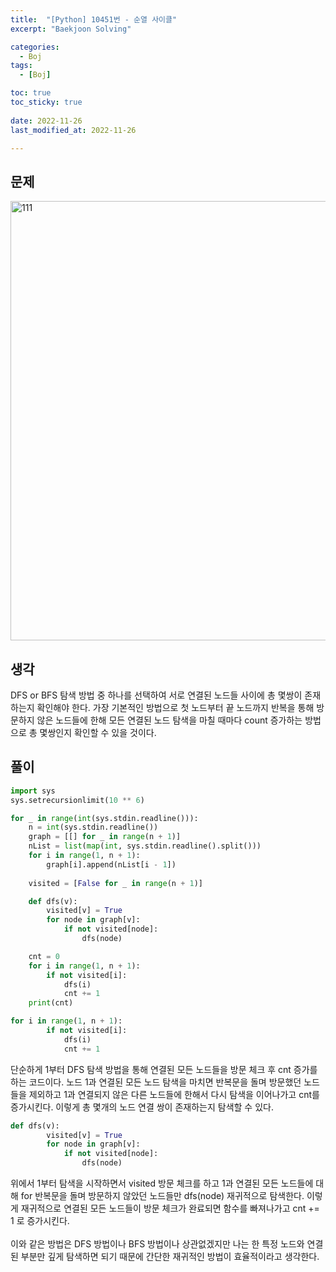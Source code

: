 ```yaml
---
title:  "[Python] 10451번 - 순열 사이클" 
excerpt: "Baekjoon Solving"

categories:
  - Boj
tags:
  - [Boj]

toc: true
toc_sticky: true
 
date: 2022-11-26
last_modified_at: 2022-11-26

---
```



## 문제
<img width="703" alt="111" src="https://user-images.githubusercontent.com/67769404/204093653-942d6060-b095-4cf5-8599-f5f8eb88f20a.png">

## 생각
DFS or BFS 탐색 방법 중 하나를 선택하여 서로 연결된 노드들 사이에 총 몇쌍이 존재하는지 확인해야 한다. 가장 기본적인 방법으로 첫 노드부터 끝 노드까지 반복을 통해 방문하지 않은 노드들에 한해 모든 연결된 노드 탐색을 마칠 때마다 count 증가하는 방법으로 총 몇쌍인지 확인할 수 있을 것이다.

## 풀이
```python
import sys
sys.setrecursionlimit(10 ** 6)

for _ in range(int(sys.stdin.readline())):
    n = int(sys.stdin.readline())
    graph = [[] for _ in range(n + 1)]
    nList = list(map(int, sys.stdin.readline().split()))
    for i in range(1, n + 1):
        graph[i].append(nList[i - 1])
    
    visited = [False for _ in range(n + 1)]

    def dfs(v):
        visited[v] = True
        for node in graph[v]:
            if not visited[node]:
                dfs(node)

    cnt = 0
    for i in range(1, n + 1):
        if not visited[i]:
            dfs(i)
            cnt += 1
    print(cnt)
```
```python
for i in range(1, n + 1):
        if not visited[i]:
            dfs(i)
            cnt += 1
```
단순하게 1부터 DFS 탐색 방법을 통해 연결된 모든 노드들을 방문 체크 후 cnt 증가를 하는 코드이다. 노드 1과 연결된 모든 노드 탐색을 마치면 반복문을 돌며 방문했던 노드들을 제외하고 1과 연결되지 않은 다른 노드들에 한해서 다시 탐색을 이어나가고 cnt를 증가시킨다. 이렇게 총 몇개의 노드 연결 쌍이 존재하는지 탐색할 수 있다.

```python
def dfs(v):
        visited[v] = True
        for node in graph[v]:
            if not visited[node]:
                dfs(node)
```
위에서 1부터 탐색을 시작하면서 visited 방문 체크를 하고 1과 연결된 모든 노드들에 대해 for 반복문을 돌며 방문하지 않았던 노드들만 dfs(node) 재귀적으로 탐색한다. 이렇게 재귀적으로 연결된 모든 노드들이 방문 체크가 완료되면 함수를 빠져나가고 cnt += 1 로 증가시킨다.<br>
<br>
이와 같은 방법은 DFS 방법이나 BFS 방법이나 상관없겠지만 나는 한 특정 노드와 연결된 부분만 깊게 탐색하면 되기 때문에 간단한 재귀적인 방법이 효율적이라고 생각한다.